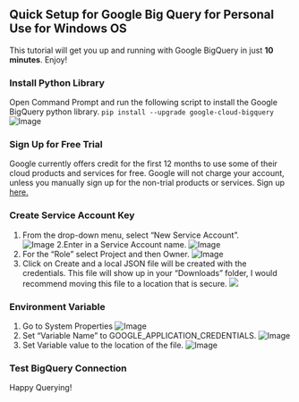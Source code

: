 ## Quick Setup for Google Big Query for Personal Use for Windows OS

This tutorial will get you up and running with Google BigQuery in just **10 minutes**. Enjoy!

### Install Python Library
Open Command Prompt and run the following script to install the Google BigQuery python library.
```pip install --upgrade google-cloud-bigquery```
![Image](src)

### Sign Up for Free Trial

Google currently offers credit for the first 12 months to use some of their cloud products and services for free. Google will not charge your account, unless you manually sign up for the non-trial products or services. Sign up [here.](https://cloud.google.com/blog/products/gcp/try-google-bigquery-today-now-with-10gb-of-free-storage) 

### Create Service Account Key

1. From the drop-down menu, select “New Service Account”.   
![Image](src)
2.Enter in a Service Account name. 
![Image](src)
3. For the “Role” select Project and then Owner.
![Image](src)
4. Click on Create and a local JSON file will be created with the credentials. This file will show up in your “Downloads” folder, I would recommend moving this file to a location that is secure. 
![](https://github.com/elizkhan/CloudSetup/blob/master/GoogleTutorial%20Create%20Local%20Json.png)

### Environment Variable

1. Go to System Properties
![Image](src)
2. Set “Variable Name” to GOOGLE_APPLICATION_CREDENTIALS.
![Image](src)
3. Set Variable value to the location of the file.
![Image](src)


### Test BigQuery Connection




Happy Querying!
